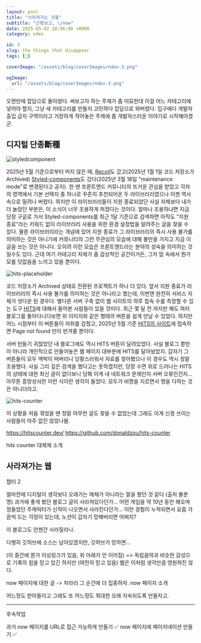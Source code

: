 ```yaml
---
layout: post
title: "사라져가는 것들"
subtitle: "근황보고, \/now"
date: 2025-05-02 18:56:00 +0900
category: ndev

id: 3
slug: the things that disappear
tags: [🤔]

coverImage: "/assets/blog/coverImages/ndev-3.png"

ogImage:
  url: "/assets/blog/coverImages/ndev-3.png"
---
```


오랜만에 잡담으로 돌아왔다. 써보고자 하는 주제가 좀 미묘한데 이걸 어느 카테고리에 넣어야 할지, 그냥 새 카테고리를 만들지 고민하다 잡담으로 와버렸다. 입구에다 개발자 출입 금지 구역이라고 거창하게 적어놓은 주제에 좀 개발자스러운 이야기로 시작해야겠군.

## 디지털 단종斷種

<p class="center rounded-edge-16">
<img src="https://i.postimg.cc/NjLtShpt/image.png" alt="styledcomponent"/>
</p>

2025년 5월 기준으로부터 머지 않은 때, <a href="https://www.reddit.com/r/reactjs/comments/1huhqhm/the_recoil_repository_has_been_archived_on_jan_1/">Recoil</a>도 갔고(2025년 1월 1일 코드 저장소가 Archived) <a href="https://opencollective.com/styled-components/updates/thank-you">Styled-components</a>도 갔다(2025년 3월 18일 "maintenance mode"로 변경된다고 공지). 한 땐 프론트엔드 커뮤니티의 뜨거운 관심을 받았고 각자의 영역에서 기본 선택지 중 하나로 꾸준히 추천되어온 두 라이브러리였으나 이젠 역사 속으로 밀려나 버렸다. 하지만 이 라이브러리들이 지원 종료되었단 사실 자체보다 내가 더 놀랐던 부분은, 이 소식이 너무 조용하게 퍼졌다는 것이다. 얼마나 조용하냐면 지금 당장 구글로 가서 Styled-components를 최근 1달 기준으로 검색하면 아직도 "지원 종료"라는 키워드 없이 라이브러리 사용을 위한 환경 설정법을 알려주는 글을 찾을 수 있다. 물론 라이브러리라는 개념에 있어 지원 종료가 그 라이브러리의 즉시 사용 불가를 의미하는 것은 아니기에 커뮤니티의 그런 무관심의 모습에 대해 불만을 가지고 지금 이 글을 쓰는 것은 아니다. 오히려 이런 모습은 프론트엔드라는 분야의 성숙을 의미하는 것일수도 있다. 근데 여기 카테고리 자체가 좀 감상적인 공간이거든, 그저 맘 속에서 뭔가 모를 덧없음을 느끼고 있을 뿐이다.

<p class="center">
<img src="/assets/pictures/sidebar/placeholder-hit-counter.svg" alt="hits-placeholder" />
</p>

코드 저장소가 Archived 상태로 전환된 프로젝트가 하나 더 있다. 앞서 지원 종료가 라이브러리의 즉시 사용 불가를 의미하는 것은 아니라고 했는데, 이번엔 완전히 서비스 자체가 셧다운 된 경우다. 별다른 서버 구축 없이 웹 사이트의 하루 접속 수를 측정할 수 있는 도구 <a href="https://github.com/gjbae1212/hit-counter">HITS</a>에 대해서 들어본 사람들이 있을 것이다. 최근 몇 달 전 까지만 해도 여러 블로그를 돌아다니다보면 위 이미지와 같은 형태의 버튼을 쉽게 만날 수 있었다. 하지만 어느 시점부터 이 버튼들이 자취를 감췄고, 2025년 5월 기준 <a href="https://hits.seeyoufarm.com/">HITS의 사이트</a>에 접속하면 Page not found 만이 반겨줄 뿐이다.

서버 만들기 귀찮았던 내 블로그에도 역시 HITS 버튼이 달려있었다. 사실 블로그 뿐만이 아니라 개인적으로 만들어놓은 웹 페이지 대부분에 HITS를 달아놨었지. 갑자기 그 버튼들이 모두 엑박이 떠버리니 당황스러워서 자료를 찾아봤으나 이 경우도 역시 정말 조용했다. 사실 그리 깊은 검색을 했다고는 못하겠지만, 당장 수면 위로 드러나는 HITS의 상태에 대한 최신 글이 없다보니 당췌 이게 내 네트워크 문제인지 서버 오류인건지... 아무튼 흥망성쇠란 이런 식이란 생각이 들었다. 모두가 비명을 지르면서 명을 다하는 것은 아니더라고.

<p class="center rounded-edge-16">
<img src="https://i.postimg.cc/k55w0P9P/image.png" alt="hits-counter" />
</p>

이 상황을 처음 겪었을 땐 정말 아무런 글도 찾을 수 없었는데 그래도 이게 신경 쓰이는 사람들이 아주 없진 않았나봄.

https://hitscounter.dev/
https://github.com/donaldzou/hits-counter

hits counter 대체재 소개

## 사라져가는 웹

챕터 2

얼마전에 디지털이 생각보다 오래가는 매체가 아니라는 말을 봤던 것 같다 (출처 불분명)
과거에 좋게 봤던 블로그 글이 사라져있다던가...
어떤 게임을 약 10년 동안 해오며 정들었던 주캐릭터가 신작이 나오면서 사라진다던가...
이런 경험이 누적되면서 요즘 가끔씩 드는 걱정이 있는데,
노션이 갑자기 망해버리면 어쩌지?

이 블로그도 언젠간 사라질라나.

다행히 깃허브에 소스는 남아있겠지만,
깃허브가 망하면...

(이 중간에 뭔가 미싱링크가 있음, 위 아래가 안 이어짐)
=> 독립음악과 비슷한 감성으로 기록의 힘을 믿고 있긴 하지만 (여전히 믿고 있음)
웹은 이처럼 생각만큼 영원하진 않다.

now 페이지에 대한 글 -> 차라리 그 순간에 더 집중하자.
now 페이지 소개

어느정도 받아들이고
그래도 또 어느정도 최대한 오래 지속되도록 만들자고.

----

후속작업

과거 now 페이지를 URL로 접근 가능하게 만들기 ✅
now 페이지에 페이지네이션 만들기 ✅